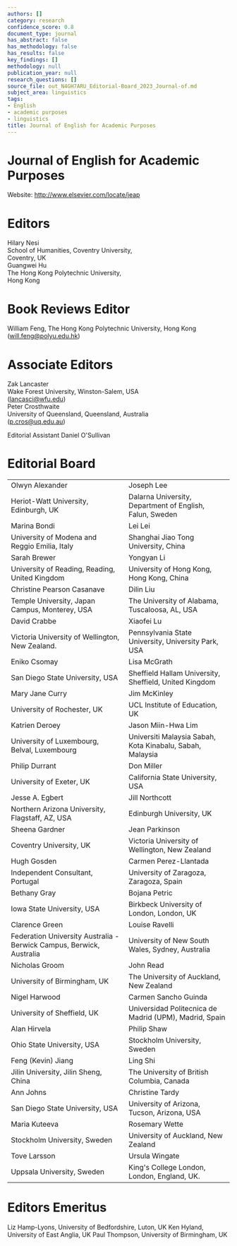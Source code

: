 ```yaml
---
authors: []
category: research
confidence_score: 0.8
document_type: journal
has_abstract: false
has_methodology: false
has_results: false
key_findings: []
methodology: null
publication_year: null
research_questions: []
source_file: out_N4GH7ARU_Editorial-Board_2023_Journal-of.md
subject_area: linguistics
tags:
- English
- academic purposes
- linguistics
title: Journal of English for Academic Purposes
---
```


# Journal of English for Academic Purposes

Website: http://www.elsevier.com/locate/jeap

# Editors

Hilary Nesi   
School of Humanities, Coventry University,   
Coventry, UK   
Guangwei Hu   
The Hong Kong Polytechnic University,   
Hong Kong

# Book Reviews Editor

William Feng, The Hong Kong Polytechnic University, Hong Kong (will.feng@polyu.edu.hk)

# Associate Editors

Zak Lancaster   
Wake Forest University, Winston-Salem, USA   
(lancasci@wfu.edu)   
Peter Crosthwaite   
University of Queensland, Queensland, Australia   
(p.cros@uq.edu.au)

Editorial Assistant Daniel O'Sullivan

# Editorial Board

<html><body><table><tr><td>Olwyn Alexander</td><td>Joseph Lee</td></tr><tr><td>Heriot-Watt University, Edinburgh, UK</td><td>Dalarna University, Department of English, Falun, Sweden</td></tr><tr><td>Marina Bondi</td><td>Lei Lei</td></tr><tr><td>University of Modena and Reggio Emilia, Italy</td><td>Shanghai Jiao Tong University, China</td></tr><tr><td>Sarah Brewer</td><td>Yongyan Li</td></tr><tr><td>University of Reading, Reading, United Kingdom</td><td>University of Hong Kong, Hong Kong, China</td></tr><tr><td>Christine Pearson Casanave</td><td>Dilin Liu</td></tr><tr><td>Temple University, Japan Campus, Monterey, USA</td><td>The University of Alabama, Tuscaloosa, AL, USA</td></tr><tr><td>David Crabbe</td><td>Xiaofei Lu</td></tr><tr><td>Victoria University of Wellington, New Zealand.</td><td>Pennsylvania State University, University Park, USA</td></tr><tr><td>Eniko Csomay</td><td>Lisa McGrath</td></tr><tr><td>San Diego State University, USA</td><td>Sheffield Hallam University, Sheffield, United Kingdom</td></tr><tr><td>Mary Jane Curry</td><td>Jim McKinley</td></tr><tr><td>University of Rochester, UK</td><td>UCL Institute of Education, UK</td></tr><tr><td>Katrien Deroey</td><td>Jason Miin-Hwa Lim</td></tr><tr><td>University of Luxembourg, Belval, Luxembourg</td><td>Universiti Malaysia Sabah, Kota Kinabalu, Sabah, Malaysia</td></tr><tr><td>Philip Durrant</td><td>Don Miller</td></tr><tr><td>University of Exeter, UK</td><td>California State University, USA</td></tr><tr><td>Jesse A. Egbert</td><td>Jill Northcott</td></tr><tr><td>Northern Arizona University, Flagstaff, AZ, USA</td><td>Edinburgh University, UK</td></tr><tr><td>Sheena Gardner</td><td> Jean Parkinson</td></tr><tr><td>Coventry University, UK</td><td>Victoria University of Wellington, New Zealand</td></tr><tr><td>Hugh Gosden</td><td>Carmen Perez-Llantada</td></tr><tr><td>Independent Consultant, Portugal</td><td>University of Zaragoza, Zaragoza, Spain</td></tr><tr><td>Bethany Gray</td><td>Bojana Petric</td></tr><tr><td>Iowa State University, USA</td><td>Birkbeck University of London, London, UK</td></tr><tr><td>Clarence Green</td><td>Louise Ravelli</td></tr><tr><td>Federation University Australia - Berwick Campus, Berwick, Australia</td><td>University of New South Wales, Sydney, Australia</td></tr><tr><td>Nicholas Groom</td><td>John Read</td></tr><tr><td>University of Birmingham, UK</td><td>The University of Auckland, New Zealand</td></tr><tr><td>Nigel Harwood</td><td>Carmen Sancho Guinda</td></tr><tr><td>University of Sheffield, UK</td><td>Universidad Politecnica de Madrid (UPM), Madrid, Spain</td></tr><tr><td>Alan Hirvela</td><td>Philip Shaw</td></tr><tr><td>Ohio State University, USA</td><td>Stockholm University, Sweden</td></tr><tr><td>Feng (Kevin) Jiang</td><td>Ling Shi</td></tr><tr><td> Jilin University, Jilin Sheng, China</td><td>The University of British Columbia, Canada</td></tr><tr><td>Ann Johns</td><td>Christine Tardy</td></tr><tr><td>San Diego State University, USA</td><td>University of Arizona, Tucson, Arizona, USA</td></tr><tr><td>Maria Kuteeva</td><td>Rosemary Wette</td></tr><tr><td>Stockholm University, Sweden</td><td>University of Auckland, New Zealand</td></tr><tr><td>Tove Larsson</td><td>Ursula Wingate</td></tr><tr><td>Uppsala University, Sweden</td><td>King&#x27;s College London, London, England, UK.</td></tr></table></body></html>

# Editors Emeritus

Liz Hamp-Lyons, University of Bedfordshire, Luton, UK Ken Hyland, University of East Anglia, UK Paul Thompson, University of Birmingham, UK